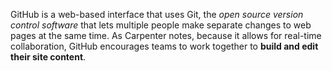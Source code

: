 
GitHub is a web-based interface that uses Git, the *open source version control software* that lets multiple people make separate changes to web pages at the same time. As Carpenter notes, because it allows for real-time collaboration, GitHub encourages teams to work together to **build and edit their site content**.
